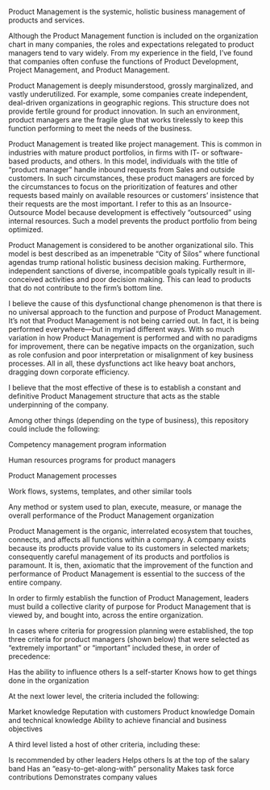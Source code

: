 Product Management is the systemic, holistic business management of products and services.

Although the Product Management function is included on the organization chart in many companies, the roles and expectations relegated to product managers tend to vary widely. From my experience in the field, I’ve found that companies often confuse the functions of Product Development, Project Management, and Product Management.

Product Management is deeply misunderstood, grossly marginalized, and vastly underutilized. For example, some companies create independent, deal-driven organizations in geographic regions. This structure does not provide fertile ground for product innovation. In such an environment, product managers are the fragile glue that works tirelessly to keep this function performing to meet the needs of the business.

Product Management is treated like project management. This is common in industries with mature product portfolios, in firms with IT- or software-based products, and others. In this model, individuals with the title of “product manager” handle inbound requests from Sales and outside customers. In such circumstances, these product managers are forced by the circumstances to focus on the prioritization of features and other requests based mainly on available resources or customers’ insistence that their requests are the most important. I refer to this as an Insource-Outsource Model because development is effectively “outsourced” using internal resources. Such a model prevents the product portfolio from being optimized.

Product Management is considered to be another organizational silo. This model is best described as an impenetrable “City of Silos” where functional agendas trump rational holistic business decision making. Furthermore, independent sanctions of diverse, incompatible goals typically result in ill-conceived activities and poor decision making. This can lead to products that do not contribute to the firm’s bottom line.

I believe the cause of this dysfunctional change phenomenon is that there is no universal approach to the function and purpose of Product Management. It’s not that Product Management is not being carried out. In fact, it is being performed everywhere—but in myriad different ways. With so much variation in how Product Management is performed and with no paradigms for improvement, there can be negative impacts on the organization, such as role confusion and poor interpretation or misalignment of key business processes. All in all, these dysfunctions act like heavy boat anchors, dragging down corporate efficiency.

 I believe that the most effective of these is to establish a constant and definitive Product Management structure that acts as the stable underpinning of the company.

 Among other things (depending on the type of business), this repository could include the following:

 

Competency management program information

Human resources programs for product managers

Product Management processes

Work flows, systems, templates, and other similar tools

Any method or system used to plan, execute, measure, or manage the overall performance of the Product Management organization



Product Management is the organic, interrelated ecosystem that touches, connects, and affects all functions within a company. A company exists because its products provide value to its customers in selected markets; consequently careful management of its products and portfolios is paramount. It is, then, axiomatic that the improvement of the function and performance of Product Management is essential to the success of the entire company.


In order to firmly establish the function of Product Management, leaders must build a collective clarity of purpose for Product Management that is viewed by, and bought into, across the entire organization.

In cases where criteria for progression planning were established, the top three criteria for product managers (shown below) that were selected as “extremely important” or “important” included these, in order of precedence:

Has the ability to influence others
Is a self-starter
Knows how to get things done in the organization

At the next lower level, the criteria included the following:

Market knowledge
Reputation with customers
Product knowledge
Domain and technical knowledge
Ability to achieve financial and business objectives

A third level listed a host of other criteria, including these:

Is recommended by other leaders
Helps others
Is at the top of the salary band
Has an “easy-to-get-along-with” personality
Makes task force contributions
Demonstrates company values


